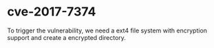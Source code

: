 # cve-2017-7374

To trigger the vulnerability, we need a ext4 file system with encryption support and create a encrypted directory.
